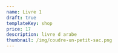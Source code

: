 ```yaml
---
name: Livre 1
draft: true
templateKey: shop
price: 17
description: livre d arabe
thumbnail: /img/coudre-un-petit-sac.png
---
```

